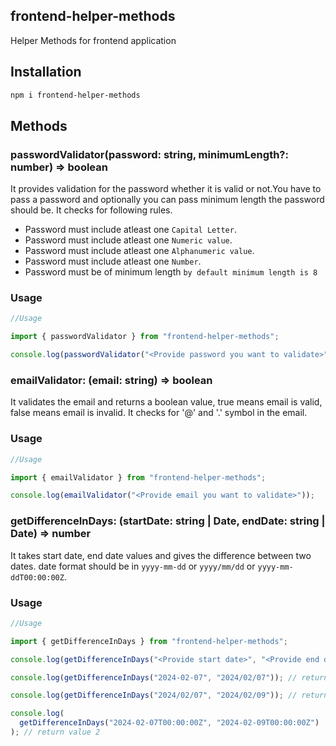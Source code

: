 ## frontend-helper-methods

Helper Methods for frontend application

## Installation

```bash
npm i frontend-helper-methods
```

## Methods

### passwordValidator(password: string, minimumLength?: number) => boolean

It provides validation for the password whether it is valid or not.You have to pass a password and optionally you can pass minimum length the password should be. It checks for following rules.

- Password must include atleast one `Capital Letter`.
- Password must include atleast one `Numeric value`.
- Password must include atleast one `Alphanumeric value`.
- Password must include atleast one `Number`.
- Password must be of minimum length `by default minimum length is 8`

### Usage

```javascript
//Usage

import { passwordValidator } from "frontend-helper-methods";

console.log(passwordValidator("<Provide password you want to validate>"));
```

### emailValidator: (email: string) => boolean

It validates the email and returns a boolean value, true means
email is valid, false means email is invalid. It checks for
'@' and '.' symbol in the email.

### Usage

```javascript
//Usage

import { emailValidator } from "frontend-helper-methods";

console.log(emailValidator("<Provide email you want to validate>"));
```

### getDifferenceInDays: (startDate: string | Date, endDate: string | Date) => number

It takes start date, end date values and gives the difference between two dates. date format should be in `yyyy-mm-dd` or `yyyy/mm/dd` or `yyyy-mm-ddT00:00:00Z`.

### Usage

```javascript
//Usage

import { getDifferenceInDays } from "frontend-helper-methods";

console.log(getDifferenceInDays("<Provide start date>", "<Provide end date>"));

console.log(getDifferenceInDays("2024-02-07", "2024/02/07")); // return value 0

console.log(getDifferenceInDays("2024/02/07", "2024/02/09")); // return value 2

console.log(
  getDifferenceInDays("2024-02-07T00:00:00Z", "2024-02-09T00:00:00Z")
); // return value 2
```
